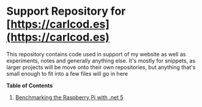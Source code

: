 # Support Repository for [https://carlcod.es](https://carlcod.es)

This repository contains code used in support of my website as well as experiments, notes and generally anything else. It's mostly for snippets, as larger projects will be move onto their own repositories, but anything that's small enough to fit into a few files will go in here


**Table of Contents**

1. [Benchmarking the Raspberry Pi with .net 5](1_Benchmarking_RPi_net5/Readme.md)